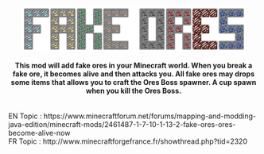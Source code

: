 <center><img src="https://raw.githubusercontent.com/elias54/Fake-Ores/master/src/main/resources/logo.png"/></center><br/>
<center><strong>This mod will add fake ores in your Minecraft world. When you break a fake ore, it becomes alive and then attacks you. All fake ores may drops some items that allows you to craft the Ores Boss spawner. A cup spawn when you kill the Ores Boss.</strong></center><br/><br/>
EN Topic : https://www.minecraftforum.net/forums/mapping-and-modding-java-edition/minecraft-mods/2461487-1-7-10-1-13-2-fake-ores-ores-become-alive-now
<br/>
FR Topic : http://www.minecraftforgefrance.fr/showthread.php?tid=2320
